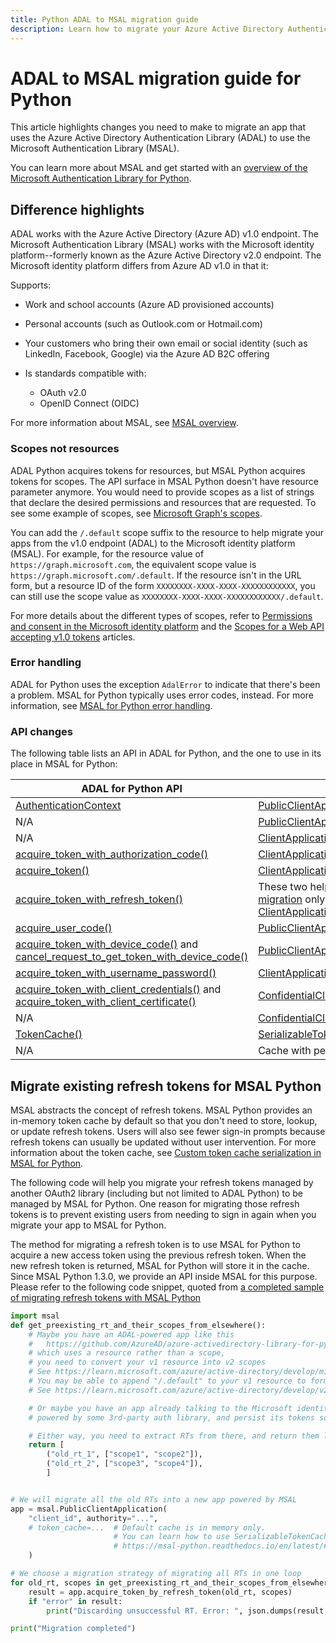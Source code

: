 ```yaml
---
title: Python ADAL to MSAL migration guide
description: Learn how to migrate your Azure Active Directory Authentication Library (ADAL) Python app to the Microsoft Authentication Library (MSAL) for Python.
---
```


# ADAL to MSAL migration guide for Python

This article highlights changes you need to make to migrate an app that uses the Azure Active Directory Authentication Library (ADAL) to use the Microsoft Authentication Library (MSAL).

You can learn more about MSAL and get started with an [overview of the Microsoft Authentication Library for Python](../index.md).

## Difference highlights

ADAL works with the Azure Active Directory (Azure AD) v1.0 endpoint. The Microsoft Authentication Library (MSAL) works with the Microsoft identity platform--formerly known as the Azure Active Directory v2.0 endpoint. The Microsoft identity platform differs from Azure AD v1.0 in that it:

Supports:

- Work and school accounts (Azure AD provisioned accounts)
- Personal accounts (such as Outlook.com or Hotmail.com)
- Your customers who bring their own email or social identity (such as LinkedIn, Facebook, Google) via the Azure AD B2C offering

- Is standards compatible with:
  - OAuth v2.0
  - OpenID Connect (OIDC)

For more information about MSAL, see [MSAL overview](../index.md).

### Scopes not resources

ADAL Python acquires tokens for resources, but MSAL Python acquires tokens for scopes. The API surface in MSAL Python doesn't have resource parameter anymore. You would need to provide scopes as a list of strings that declare the desired permissions and resources that are requested. To see some example of scopes, see [Microsoft Graph's scopes](/graph/permissions-reference).

You can add the `/.default` scope suffix to the resource to help migrate your apps from the v1.0 endpoint (ADAL) to the Microsoft identity platform (MSAL). For example, for the resource value of `https://graph.microsoft.com`, the equivalent scope value is `https://graph.microsoft.com/.default`. If the resource isn't in the URL form, but a resource ID of the form `XXXXXXXX-XXXX-XXXX-XXXXXXXXXXXX`, you can still use the scope value as `XXXXXXXX-XXXX-XXXX-XXXXXXXXXXXX/.default`.

For more details about the different types of scopes, refer to [Permissions and consent in the Microsoft identity platform](/azure/active-directory/develop/permissions-consent-overview) and the [Scopes for a Web API accepting v1.0 tokens](/azure/active-directory/develop/msal-v1-app-scopes) articles.

### Error handling

ADAL for Python uses the exception `AdalError` to indicate that there's been a problem. MSAL for Python typically uses error codes, instead. For more information, see [MSAL for Python error handling](msal-error-handling-python.md).

### API changes

The following table lists an API in ADAL for Python, and the one to use in its place in MSAL for Python:

| ADAL for Python API | MSAL for Python API |
| ------------------- | ------------------- |
| [AuthenticationContext](https://adal-python.readthedocs.io/en/latest/#adal.AuthenticationContext)                                                                                                                                                                                                                       | [PublicClientApplication](/python/api/msal/msal.application.publicclientapplication) or [ConfidentialClientApplication](/python/api/msal/msal.application.confidentialclientapplication)                                                                                                                                                                                                                                    |
| N/A                                                                                                                                                                                                                                                                                                                     | [PublicClientApplication.acquire_token_interactive()](/python/api/msal/msal.application.publicclientapplication?view=msal-py-latest#msal-application-publicclientapplication-acquire-token-interactive)                                                                                                                                                                                                                                                                                                                     |
| N/A                                                                                                                                                                                                                                                                                                                     | [ClientApplication.initiate_auth_code_flow()](/python/api/msal/msal.application.clientapplication?view=msal-py-latest#msal-application-clientapplication-initiate-auth-code-flow)                                                                                                                                                                                                                                                                                                             |
| [acquire_token_with_authorization_code()](https://adal-python.readthedocs.io/en/latest/#adal.AuthenticationContext.acquire_token_with_authorization_code)                                                                                                                                                               | [ClientApplication.acquire_token_by_auth_code_flow()](/python/api/msal/msal.application.clientapplication?view=msal-py-latest#msal-application-clientapplication-acquire-token-by-auth-code-flow)                                                                                                                                                                                                                                                                                             |
| [acquire_token()](https://adal-python.readthedocs.io/en/latest/#adal.AuthenticationContext.acquire_token)                                                                                                                                                                                                               | [ClientApplication.acquire_token_silent()](/python/api/msal/msal.application.clientapplication?view=msal-py-latest#msal-application-clientapplication-acquire-token-silent)                                                                                                                                                            |
| [acquire_token_with_refresh_token()](https://adal-python.readthedocs.io/en/latest/#adal.AuthenticationContext.acquire_token_with_refresh_token)                                                                                                                                                                         | These two helpers are intended to be used during [migration](#migrate-existing-refresh-tokens-for-msal-python) only: [ClientApplication.acquire_token_by_refresh_token()](/python/api/msal/msal.application.clientapplication?view=msal-py-latest#msal-application-clientapplication-acquire-token-by-refresh-token) |
| [acquire_user_code()](https://adal-python.readthedocs.io/en/latest/#adal.AuthenticationContext.acquire_user_code)                                                                                                                                                                                                       | [PublicClientApplication.initiate_device_flow()](/python/api/msal/msal.application.publicclientapplication?view=msal-py-latest#msal-application-publicclientapplication-initiate-device-flow)                                                                                                                                                                                                                                                                                                                                                       |
| [acquire_token_with_device_code()](https://adal-python.readthedocs.io/en/latest/#adal.AuthenticationContext.acquire_token_with_device_code) and [cancel_request_to_get_token_with_device_code()](https://adal-python.readthedocs.io/en/latest/#adal.AuthenticationContext.cancel_request_to_get_token_with_device_code) | [PublicClientApplication.acquire_token_by_device_flow()](/python/api/msal/msal.application.publicclientapplication?view=msal-py-latest#msal-application-publicclientapplication-acquire-token-by-device-flow)                                                                                                                                                                                                                                                                                                                                       |
| [acquire_token_with_username_password()](https://adal-python.readthedocs.io/en/latest/#adal.AuthenticationContext.acquire_token_with_username_password)                                                                                                                                                                 | [ClientApplication.acquire_token_by_username_password()](/python/api/msal/msal.application.clientapplication?view=msal-py-latest#msal-application-clientapplication-acquire-token-by-username-password)                                                                                                                                                                                                                                                                                                                           |
| [acquire_token_with_client_credentials()](https://adal-python.readthedocs.io/en/latest/#adal.AuthenticationContext.acquire_token_with_client_credentials) and [acquire_token_with_client_certificate()](https://adal-python.readthedocs.io/en/latest/#adal.AuthenticationContext.acquire_token_with_client_certificate) | [ConfidentialClientApplication.acquire_token_for_client()](/python/api/msal/msal.application.confidentialclientapplication?view=msal-py-latest#msal-application-confidentialclientapplication-acquire-token-for-client)                                                                                                                                                                                                                                                                                                                                         |
| N/A                                                                                                                                                                                                                                                                                                                     | [ConfidentialClientApplication.acquire_token_on_behalf_of()](/python/api/msal/msal.application.confidentialclientapplication?view=msal-py-latest#msal-application-confidentialclientapplication-acquire-token-on-behalf-of)                                                                                                                                                                                                                                                                                                                                     |
| [TokenCache()](https://adal-python.readthedocs.io/en/latest/#adal.TokenCache)                                                                                                                                                                                                                                           | [SerializableTokenCache()](/python/api/msal/msal.token_cache.serializabletokencache?view=msal-py-latest)                                                                                                                                                                                                                                                                                                                                                                           |
| N/A                                                                                                                                                                                                                                                                                                                     | Cache with persistence, available from [MSAL Extensions](https://github.com/marstr/original-microsoft-authentication-extensions-for-python)                                                                                                                                                                                                                                                                                                                                     |

## Migrate existing refresh tokens for MSAL Python

MSAL abstracts the concept of refresh tokens. MSAL Python provides an in-memory token cache by default so that you don't need to store, lookup, or update refresh tokens. Users will also see fewer sign-in prompts because refresh tokens can usually be updated without user intervention. For more information about the token cache, see [Custom token cache serialization in MSAL for Python](msal-python-token-cache-serialization.md).

The following code will help you migrate your refresh tokens managed by another OAuth2 library (including but not limited to ADAL Python) to be managed by MSAL for Python. One reason for migrating those refresh tokens is to prevent existing users from needing to sign in again when you migrate your app to MSAL for Python.

The method for migrating a refresh token is to use MSAL for Python to acquire a new access token using the previous refresh token. When the new refresh token is returned, MSAL for Python will store it in the cache.
Since MSAL Python 1.3.0, we provide an API inside MSAL for this purpose.
Please refer to the following code snippet, quoted from
[a completed sample of migrating refresh tokens with MSAL Python](https://github.com/AzureAD/microsoft-authentication-library-for-python/blob/1.3.0/sample/migrate_rt.py#L28-L67)

```python
import msal
def get_preexisting_rt_and_their_scopes_from_elsewhere():
    # Maybe you have an ADAL-powered app like this
    #   https://github.com/AzureAD/azure-activedirectory-library-for-python/blob/1.2.3/sample/device_code_sample.py#L72
    # which uses a resource rather than a scope,
    # you need to convert your v1 resource into v2 scopes
    # See https://learn.microsoft.com/azure/active-directory/develop/migrate-python-adal-msal#scopes-not-resources
    # You may be able to append "/.default" to your v1 resource to form a scope
    # See https://learn.microsoft.com/azure/active-directory/develop/v2-permissions-and-consent#the-default-scope

    # Or maybe you have an app already talking to the Microsoft identity platform,
    # powered by some 3rd-party auth library, and persist its tokens somehow.

    # Either way, you need to extract RTs from there, and return them like this.
    return [
        ("old_rt_1", ["scope1", "scope2"]),
        ("old_rt_2", ["scope3", "scope4"]),
        ]


# We will migrate all the old RTs into a new app powered by MSAL
app = msal.PublicClientApplication(
    "client_id", authority="...",
    # token_cache=...  # Default cache is in memory only.
                       # You can learn how to use SerializableTokenCache from
                       # https://msal-python.readthedocs.io/en/latest/#msal.SerializableTokenCache
    )

# We choose a migration strategy of migrating all RTs in one loop
for old_rt, scopes in get_preexisting_rt_and_their_scopes_from_elsewhere():
    result = app.acquire_token_by_refresh_token(old_rt, scopes)
    if "error" in result:
        print("Discarding unsuccessful RT. Error: ", json.dumps(result, indent=2))

print("Migration completed")
```
